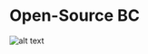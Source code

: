 # Open-Source BC

![alt text](https://github.com/BAIES-Manager/Open-Source/blob/master/BC/doc/img/BC%20v2.PNG)
